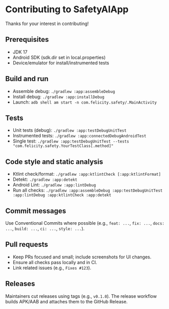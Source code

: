 # Contributing to SafetyAIApp

Thanks for your interest in contributing!

## Prerequisites
- JDK 17
- Android SDK (sdk.dir set in local.properties)
- Device/emulator for install/instrumented tests

## Build and run
- Assemble debug: `./gradlew :app:assembleDebug`
- Install debug: `./gradlew :app:installDebug`
- Launch: `adb shell am start -n com.felicity.safety/.MainActivity`

## Tests
- Unit tests (debug): `./gradlew :app:testDebugUnitTest`
- Instrumented tests: `./gradlew :app:connectedDebugAndroidTest`
- Single test: `./gradlew :app:testDebugUnitTest --tests "com.felicity.safety.YourTestClass[.method]"`

## Code style and static analysis
- Ktlint check/format: `./gradlew :app:ktlintCheck [:app:ktlintFormat]`
- Detekt: `./gradlew :app:detekt`
- Android Lint: `./gradlew :app:lintDebug`
- Run all checks: `./gradlew :app:assembleDebug :app:testDebugUnitTest :app:lintDebug :app:ktlintCheck :app:detekt`

## Commit messages
Use Conventional Commits where possible (e.g., `feat: ...`, `fix: ...`, `docs: ...`, `build: ...`, `ci: ...`, `style: ...`).

## Pull requests
- Keep PRs focused and small; include screenshots for UI changes.
- Ensure all checks pass locally and in CI.
- Link related issues (e.g., `Fixes #123`).

## Releases
Maintainers cut releases using tags (e.g., `v0.1.0`). The release workflow builds APK/AAB and attaches them to the GitHub Release.
